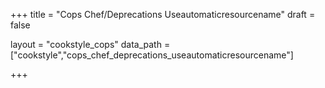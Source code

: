 +++
title = "Cops Chef/Deprecations Useautomaticresourcename"
draft = false

layout = "cookstyle_cops"
data_path = ["cookstyle","cops_chef_deprecations_useautomaticresourcename"]

+++

<!-- The content of this page is automatically generated from the
cops_chef_deprecations_useautomaticresourcename.yml file in github.com/chef/cookstyle/docs-chef-io/data/cookstyle. -->
